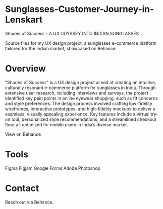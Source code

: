# Sunglasses-Customer-Journey-in-Lenskart
Shades of Success -  A UX ODYSSEY INTO INDIAN SUNGLASSES

Source files for my UX design project, a sunglasses e-commerce platform tailored for the Indian market, showcased on Behance.

# Overview
"Shades of Success" is a UX design project aimed at creating an intuitive, culturally resonant e-commerce platform for sunglasses in India. Through extensive user research, including interviews and surveys, the project identified key pain points in online eyewear shopping, such as fit concerns and style preferences. The design process involved crafting low-fidelity wireframes, interactive prototypes, and high-fidelity mockups to deliver a seamless, visually appealing experience. Key features include a virtual try-on tool, personalized style recommendations, and a streamlined checkout flow, all optimized for mobile users in India’s diverse market.

View on Behance 

# Tools
Figma
Figjam
Google Forms
Adobe Photoshop

# Contact
Reach out via Behance.
